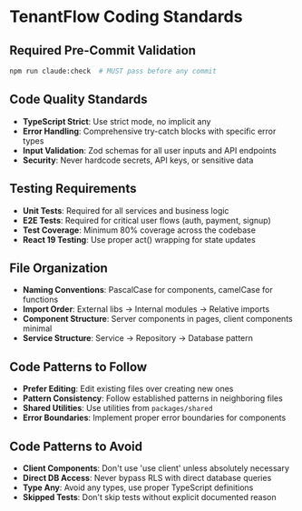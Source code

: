 # TenantFlow Coding Standards

## Required Pre-Commit Validation
```bash
npm run claude:check  # MUST pass before any commit
```

## Code Quality Standards
- **TypeScript Strict**: Use strict mode, no implicit any
- **Error Handling**: Comprehensive try-catch blocks with specific error types
- **Input Validation**: Zod schemas for all user inputs and API endpoints
- **Security**: Never hardcode secrets, API keys, or sensitive data

## Testing Requirements
- **Unit Tests**: Required for all services and business logic
- **E2E Tests**: Required for critical user flows (auth, payment, signup)
- **Test Coverage**: Minimum 80% coverage across the codebase
- **React 19 Testing**: Use proper act() wrapping for state updates

## File Organization
- **Naming Conventions**: PascalCase for components, camelCase for functions
- **Import Order**: External libs → Internal modules → Relative imports
- **Component Structure**: Server components in pages, client components minimal
- **Service Structure**: Service → Repository → Database pattern

## Code Patterns to Follow
- **Prefer Editing**: Edit existing files over creating new ones
- **Pattern Consistency**: Follow established patterns in neighboring files
- **Shared Utilities**: Use utilities from `packages/shared`
- **Error Boundaries**: Implement proper error boundaries for components

## Code Patterns to Avoid
- **Client Components**: Don't use 'use client' unless absolutely necessary
- **Direct DB Access**: Never bypass RLS with direct database queries
- **Type Any**: Avoid any types, use proper TypeScript definitions
- **Skipped Tests**: Don't skip tests without explicit documented reason